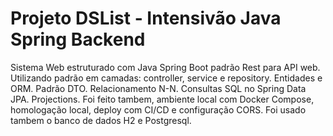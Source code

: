 # Projeto DSList - Intensivão Java Spring Backend

Sistema Web estruturado com Java Spring Boot padrão Rest para API web.
Utilizando padrão em camadas: controller, service e repository. 
Entidades e ORM.
Padrão DTO.
Relacionamento N-N.
Consultas SQL no Spring Data JPA.
Projections.
Foi feito tambem, ambiente local com Docker Compose, homologação local, deploy com CI/CD e configuração CORS.
Foi usado tambem o banco de dados H2 e Postgresql.
